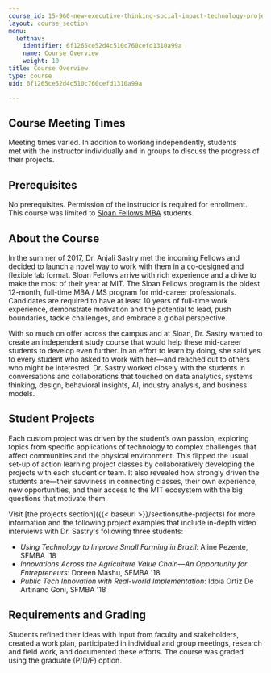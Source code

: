 ```yaml
---
course_id: 15-960-new-executive-thinking-social-impact-technology-projects-fall-2017-spring-2018
layout: course_section
menu:
  leftnav:
    identifier: 6f1265ce52d4c510c760cefd1310a99a
    name: Course Overview
    weight: 10
title: Course Overview
type: course
uid: 6f1265ce52d4c510c760cefd1310a99a

---
```


Course Meeting Times
--------------------

Meeting times varied. In addition to working independently, students met with the instructor individually and in groups to discuss the progress of their projects.

Prerequisites
-------------

No prerequisites. Permission of the instructor is required for enrollment. This course was limited to [Sloan Fellows MBA](http://mitsloan.mit.edu/fellows/) students.

About the Course
----------------

In the summer of 2017, Dr. Anjali Sastry met the incoming Fellows and decided to launch a novel way to work with them in a co-designed and flexible lab format. Sloan Fellows arrive with rich experience and a drive to make the most of their year at MIT. The Sloan Fellows program is the oldest 12-month, full-time MBA / MS program for mid-career professionals. Candidates are required to have at least 10 years of full-time work experience, demonstrate motivation and the potential to lead, push boundaries, tackle challenges, and embrace a global perspective.

With so much on offer across the campus and at Sloan, Dr. Sastry wanted to create an independent study course that would help these mid-career students to develop even further. In an effort to learn by doing, she said yes to every student who asked to work with her—and reached out to others who might be interested. Dr. Sastry worked closely with the students in conversations and collaborations that touched on data analytics, systems thinking, design, behavioral insights, AI, industry analysis, and business models.

Student Projects
----------------

Each custom project was driven by the student’s own passion, exploring topics from specific applications of technology to complex challenges that affect communities and the physical environment. This flipped the usual set-up of action learning project classes by collaboratively developing the projects with each student or team. It also revealed how strongly driven the students are—their savviness in connecting classes, their own experience, new opportunities, and their access to the MIT ecosystem with the big questions that motivate them.

Visit [the projects section]({{< baseurl >}}/sections/the-projects) for more information and the following project examples that include in-depth video interviews with Dr. Sastry's following three students:

*   _Using Technology to Improve Small Farming in Brazil_: Aline Pezente, SFMBA '18
*   _Innovations Across the Agriculture Value Chain—An Opportunity for Entrepreneurs_: Doreen Mashu, SFMBA '18
*   _Public Tech Innovation with Real-world Implementation_: Idoia Ortiz De Artinano Goni, SFMBA '18

Requirements and Grading
------------------------

Students refined their ideas with input from faculty and stakeholders, created a work plan, participated in individual and group meetings, research and field work, and documented these efforts. The course was graded using the graduate (P/D/F) option.
